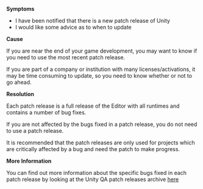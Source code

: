 
        

**Symptoms** 

*   I have been notified that there is a new patch release of Unity
*   I would like some advice as to when to update

**Cause** 

If you are near the end of your game development, you may want to know if you need to use the most recent patch release.

If you are part of a company or institution with many licenses/activations, it may be time consuming to update, so you need to know whether or not to go ahead.

**Resolution** 

Each patch release is a full release of the Editor with all runtimes and contains a number of bug fixes.

If you are not affected by the bugs fixed in a patch release, you do not need to use a patch release. 

It is recommended that the patch releases are only used for projects which are critically affected by a bug and need the patch to make progress.

**More Information** 

You can find out more information about the specific bugs fixed in each patch release by looking at the Unity QA patch releases archive [here](https://unity3d.com/unity/qa/patch-releases)

      